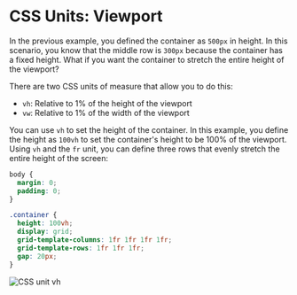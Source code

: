 # CSS Units: Viewport

In the previous example, you defined the container as `500px` in height. In this scenario, you know that the middle row is `300px` because the container has a fixed height. What if you want the container to stretch the entire height of the viewport?

There are two CSS units of measure that allow you to do this:

-   `vh`: Relative to 1% of the height of the viewport
-   `vw`: Relative to 1% of the width of the viewport

You can use `vh` to set the height of the container. In this example, you define the height as `100vh` to set the container's height to be 100% of the viewport. Using `vh` and the `fr` unit, you can define three rows that evenly stretch the entire height of the screen:

```css
body {
  margin: 0;
  padding: 0;
}

.container {
  height: 100vh;
  display: grid;
  grid-template-columns: 1fr 1fr 1fr 1fr;
  grid-template-rows: 1fr 1fr 1fr;
  gap: 20px;
}
```

![CSS unit vh](https://user-images.githubusercontent.com/94882786/176824725-15e59044-224d-4790-9ecb-19a663e18a55.png)
